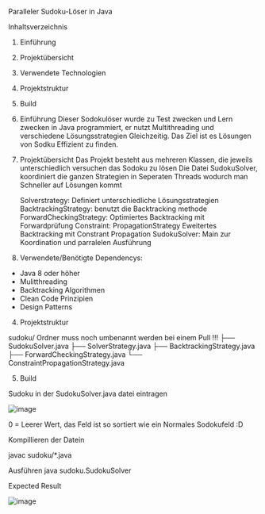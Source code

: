 Paralleler Sudoku-Löser in Java


Inhaltsverzeichnis

1. Einführung
2. Projektübersicht
3. Verwendete Technologien
4. Projektstruktur
5. Build




1. Einführung
   Dieser Sodokulöser wurde zu Test zwecken und Lern zwecken in Java programmiert, er nutzt Multithreading und verschiedene Lösungsstrategien Gleichzeitig. Das Ziel ist es Lösungen von Sodku Effizient zu finden. 


2. Projektübersicht
   Das Projekt besteht aus mehreren Klassen, die jeweils unterschiedlich versuchen das Sodoku zu lösen
   Die Datei SudokuSolver, koordiniert die ganzen Strategien in Seperaten Threads wodurch man Schneller auf Lösungen kommt

   Solverstrategy: Definiert unterschiedliche Lösungsstrategien
   BacktrackingStrategy: benutzt die Backtracking methode
   ForwardCheckingStrategy: Optimiertes Backtracking mit Forwardprüfung
   Constraint: PropagationStrategy Eweitertes Backtracking mit Constrant Propagation
   SudokuSolver: Main zur Koordination und parralelen Ausführung

3. Verwendete/Benötigte Dependencys: 

  - Java 8 oder höher
  - Mulitthreading
  - Backtracking Algorithmen
  - Clean Code Prinzipien
  - Design Patterns

4. Projektstruktur

sudoku/               Ordner muss noch umbenannt werden bei einem Pull !!! 
├── SudokuSolver.java
├── SolverStrategy.java
├── BacktrackingStrategy.java
├── ForwardCheckingStrategy.java
└── ConstraintPropagationStrategy.java


5. Build

Sudoku in der SudokuSolver.java datei eintragen 

![image](https://github.com/user-attachments/assets/7eb8f0cb-0f3a-4281-a1b5-d28267716c33)


0 = Leerer Wert, das Feld ist so sortiert wie ein Normales Sodokufeld :D 


Kompillieren der Datein

javac sudoku/*.java


Ausführen 
java sudoku.SudokuSolver

Expected Result 

![image](https://github.com/user-attachments/assets/8e3a3e4f-b4a8-4395-bce9-8ec78c2077f2)
